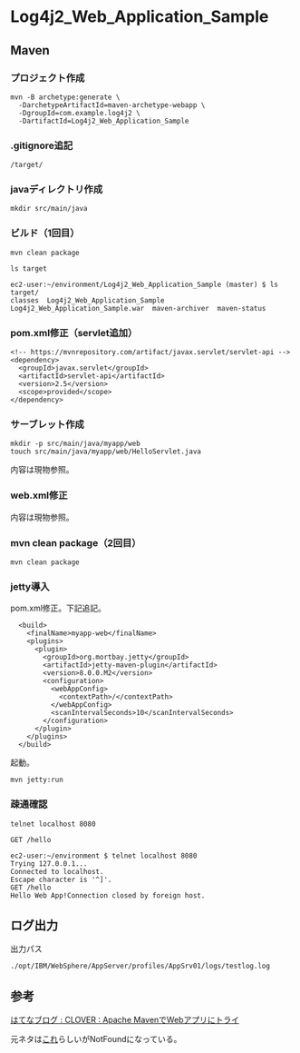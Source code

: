 # Log4j2_Web_Application_Sample

## Maven

### プロジェクト作成
```
mvn -B archetype:generate \
  -DarchetypeArtifactId=maven-archetype-webapp \
  -DgroupId=com.example.log4j2 \
  -DartifactId=Log4j2_Web_Application_Sample
```

### .gitignore追記

```
/target/
```

### javaディレクトリ作成

```
mkdir src/main/java
```

### ビルド（1回目）

```
mvn clean package
```

```
ls target
```

```
ec2-user:~/environment/Log4j2_Web_Application_Sample (master) $ ls target/
classes  Log4j2_Web_Application_Sample  Log4j2_Web_Application_Sample.war  maven-archiver  maven-status
```

### pom.xml修正（servlet追加）

```
<!-- https://mvnrepository.com/artifact/javax.servlet/servlet-api -->
<dependency>
  <groupId>javax.servlet</groupId>
  <artifactId>servlet-api</artifactId>
  <version>2.5</version>
  <scope>provided</scope>
</dependency>
```

### サーブレット作成

```
mkdir -p src/main/java/myapp/web
touch src/main/java/myapp/web/HelloServlet.java
```
内容は現物参照。

### web.xml修正

内容は現物参照。

### mvn clean package（2回目）

```
mvn clean package
```

### jetty導入

pom.xml修正。下記追記。

```
  <build>
    <finalName>myapp-web</finalName>
    <plugins>
      <plugin>
        <groupId>org.mortbay.jetty</groupId>
        <artifactId>jetty-maven-plugin</artifactId>
        <version>8.0.0.M2</version>
        <configuration>
          <webAppConfig>
            <contextPath>/</contextPath>
          </webAppConfig>
          <scanIntervalSeconds>10</scanIntervalSeconds>
        </configuration>
      </plugin>
    </plugins>
  </build>
```

起動。
```
mvn jetty:run
```

### 疎通確認

```
telnet localhost 8080

GET /hello
```

```
ec2-user:~/environment $ telnet localhost 8080
Trying 127.0.0.1...
Connected to localhost.
Escape character is '^]'.
GET /hello
Hello Web App!Connection closed by foreign host.
```

## ログ出力

出力パス
```
./opt/IBM/WebSphere/AppServer/profiles/AppSrv01/logs/testlog.log
```

## 参考

[はてなブログ : CLOVER : Apache MavenでWebアプリにトライ](https://kazuhira-r.hatenablog.com/entry/20110520/1305895216)

元ネタは[これ](http://maven.apache.org/guides/mini/guide-webapp.html)らしいがNotFoundになっている。